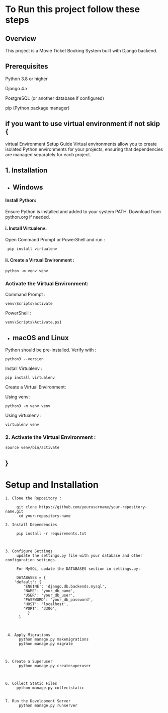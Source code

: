 
# To Run this project follow these steps
## Overview

This project is a Movie Ticket Booking System built with Django backend.

## Prerequisites

Python 3.8 or higher

Django 4.x

PostgreSQL (or another database if configured)

pip (Python package manager)


if you want to use virtual environment  if not skip {
-
virtual Environment Setup Guide
Virtual environments allow you to create isolated Python environments for your projects, ensuring that dependencies are managed separately for each project.

## 1. Installation

* ## Windows

#### Install Python:

Ensure Python is installed and added to your system PATH. Download from python.org if needed.

#### i. Install Virtualenv:
Open Command Prompt or PowerShell and run :

```bash
 pip install virtualenv
```

#### ii. Create a Virtual Environment : 
```
python -m venv venv
```

### Activate the Virtual Environment:

Command Prompt : 
```
venv\Scripts\activate
```

PowerShell : 
```
venv\Scripts\Activate.ps1
```



* ## macOS and Linux
  


Python should be pre-installed. Verify with :
```   
python3 --version
```   
Install Virtualenv :

 ````
 pip install virtualenv
 ````


Create a Virtual Environment:

Using venv:

```
python3 -m venv venv
```

Using virtualenv :
```   
virtualenv venv
```
### 2. Activate the Virtual Environment : 

```
source venv/bin/activate
```
}
-




# Setup and Installation
```
1. Clone the Repository :

     git clone https://github.com/yourusername/your-repository-name.git
      cd your-repository-name

2. Install Dependencies

     pip install -r requirements.txt



3. Configure Settings
     update the settings.py file with your database and other configuration settings.

     For MySQL, update the DATABASES section in settings.py:

     DATABASES = {
    'default': {
        'ENGINE': 'django.db.backends.mysql',
        'NAME': 'your_db_name',
        'USER': 'your_db_user',
        'PASSWORD': 'your_db_password',
        'HOST': 'localhost',
        'PORT': '3306',
          }
      }
   


 4. Apply Migrations
      python manage.py makemigrations
      python manage.py migrate



5. Create a Superuser
      python manage.py createsuperuser



6. Collect Static Files
     python manage.py collectstatic


7. Run the Development Server
      python manage.py runserver
      
```

